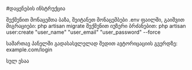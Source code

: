 #დაყენების ინსტრუქცია

შექმენით მონაცემთა ბაზა,
შეიტანეთ მონაცემბები .env ფაილში,
გაიშვით მიგრაციები: php artisan migrate
შექმენით იუზერი ბრძანებით: php artisan user:create "user_name" "user_email" "user_password" --force

სამართავ პანელში გადასასვლელად შედით ავტორიცაციის გვერდზე: example.com/login

სულ ესაა
